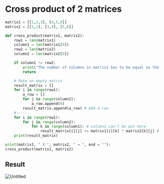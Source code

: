 # Cross product of 2 matrices

~~~python
matrix1 = [[1,2,3], [4,5,6]]
matrix2 = [[1,2], [3,4], [5,6]]

def cross_product(matrix1, matrix2):
    row1 = len(matrix1)
    column1 = len(matrix1[0])
    row2 = len(matrix2)
    column2 = len(matrix2[0])

    if column1 != row2:
        print("The number of columns in matrix1 has to be equal to the number of rows in matrix2.")
        return

    # Make an empty matrix
    result_matrix = []
    for i in range(row1):
        a_row = []
        for j in range(column2):
            a_row.append(0)
        result_matrix.append(a_row) # Add a row
    #-----
    for i in range(row1):
        for j in range(column2):
            for k in range(column1): # column2 can't be put here
                result_matrix[i][j] += matrix1[i][k] * matrix2[k][j] # Fix the row of matrix1 and the column of matrix2
    print(result_matrix)

print(matrix1, " X ", matrix2, " = ", end = "");
cross_product(matrix1, matrix2)
~~~
## Result
![Untitled](https://user-images.githubusercontent.com/67142421/149186390-e335f0b8-e312-425d-a137-444dd8178690.png)
